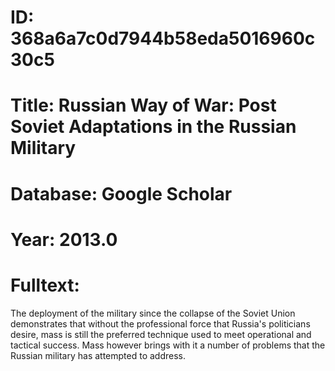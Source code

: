 # ID: 368a6a7c0d7944b58eda5016960c30c5
# Title: Russian Way of War: Post Soviet Adaptations in the Russian Military
# Database: Google Scholar
# Year: 2013.0
# Fulltext:
The deployment of the military since the collapse of the Soviet Union demonstrates that without the professional force that Russia's politicians desire, mass is still the preferred technique used to meet operational and tactical success.
Mass however brings with it a number of problems that the Russian military has attempted to address.